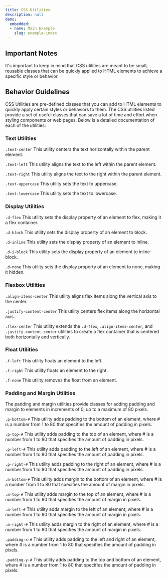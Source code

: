 ```yaml
---
title: CSS Utilities
description: null
demo:
  embedded:
  - name: Main Example
    slug: example-index
---
```


## Important Notes

It's important to keep in mind that CSS utilities are meant to be small, reusable classes that can be quickly applied to HTML elements to achieve a specific style or behavior.

## Behavior Guidelines

CSS Utilities are pre-defined classes that you can add to HTML elements to quickly apply certain styles or behaviors to them. The CSS utilities listed provide a set of useful classes that can save a lot of time and effort when styling components or web pages. Below is a detailed documentation of each of the utilities:

### Text Utilities

`.text-center`
This utility centers the text horizontally within the parent element.

`.text-left`
This utility aligns the text to the left within the parent element.

`.text-right`
This utility aligns the text to the right within the parent element.

`.text-uppercase`
This utility sets the text to uppercase.

`.text-lowercase`
This utility sets the text to lowercase.

### Display Utilities

`.d-flex`
This utility sets the display property of an element to flex, making it a flex container.

`.d-block`
This utility sets the display property of an element to block.

`.d-inline`
This utility sets the display property of an element to inline.

`.d-i-block`
This utility sets the display property of an element to inline-block.

`.d-none`
This utility sets the display property of an element to none, making it hidden.

### Flexbox Utilities

`.align-items-center`
This utility aligns flex items along the vertical axis to the center.

`.justify-content-center`
This utility centers flex items along the horizontal axis.

`.flex-center`
This utility extends the `.d-flex`, `.align-items-center`, and `.justify-content-center` utilities to create a flex container that is centered both horizontally and vertically.

### Float Utilities

`.f-left`
This utility floats an element to the left.

`.f-right`
This utility floats an element to the right.

`.f-none`
This utility removes the float from an element.

### Padding and Margin Utilities

The padding and margin utilities provide classes for adding padding and margin to elements in increments of 0, up to a maximum of 80 pixels.

`.p-bottom-#`
This utility adds padding to the bottom of an element, where # is a number from 1 to 80 that specifies the amount of padding in pixels.

`.p-top-#`
This utility adds padding to the top of an element, where # is a number from 1 to 80 that specifies the amount of padding in pixels.

`.p-left-#`
This utility adds padding to the left of an element, where # is a number from 1 to 80 that specifies the amount of padding in pixels.

`.p-right-#`
This utility adds padding to the right of an element, where # is a number from 1 to 80 that specifies the amount of padding in pixels.

`.m-bottom-#`
This utility adds margin to the bottom of an element, where # is a number from 1 to 80 that specifies the amount of margin in pixels.

`.m-top-#`
This utility adds margin to the top of an element, where # is a number from 1 to 80 that specifies the amount of margin in pixels.

`.m-left-#`
This utility adds margin to the left of an element, where # is a number from 1 to 80 that specifies the amount of margin in pixels.

`.m-right-#`
This utility adds margin to the right of an element, where # is a number from 1 to 80 that specifies the amount of margin in pixels.

`.padding-x-#`
This utility adds padding to the left and right of an element, where # is a number from 1 to 80 that specifies the amount of padding in pixels.

`.padding-y-#`
This utility adds padding to the top and bottom of an element, where # is a number from 1 to 80 that specifies the amount of padding in pixels.
